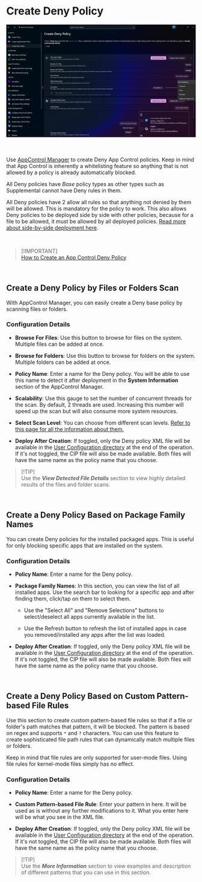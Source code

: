 # Create Deny Policy

<div align="center">

<img src="https://raw.githubusercontent.com/HotCakeX/.github/refs/heads/main/Pictures/PNG%20and%20JPG/AppControl%20Manager%20page%20screenshots/Create%20Deny%20policy.png" alt="AppControl Manager Application's Create Deny Policy Page">

</div>

<br>

<br>

Use [AppControl Manager](https://github.com/HotCakeX/Harden-Windows-Security/wiki/AppControl-Manager) to create Deny App Control policies. Keep in mind that App Control is inherently a whitelisting feature so anything that is not allowed by a policy is already automatically blocked.

All Deny policies have *Base* policy types as other types such as Supplemental cannot have Deny rules in them.

All Deny policies have 2 allow all rules so that anything not denied by them will be allowed. This is mandatory for the policy to work. This also allows Deny policies to be deployed side by side with other policies, because for a file to be allowed, it must be allowed by all deployed policies. [Read more about side-by-side deployment here](https://learn.microsoft.com/en-us/windows/security/application-security/application-control/app-control-for-business/design/deploy-multiple-appcontrol-policies).

<br>

> [!IMPORTANT]\
> [How to Create an App Control Deny Policy](https://github.com/HotCakeX/Harden-Windows-Security/wiki/How-to-Create-an-App-Control-Deny-Policy)

<br>

## Create a Deny Policy by Files or Folders Scan

With AppControl Manager, you can easily create a Deny base policy by scanning files or folders.

### Configuration Details

* **Browse For Files**: Use this button to browse for files on the system. Multiple files can be added at once.

* **Browse for Folders**: Use this button to browse for folders on the system. Multiple folders can be added at once.

* **Policy Name**: Enter a name for the Deny policy. You will be able to use this name to detect it after deployment in the **System Information** section of the AppControl Manager.

* **Scalability**: Use this gauge to set the number of concurrent threads for the scan. By default, 2 threads are used. Increasing this number will speed up the scan but will also consume more system resources.

* **Select Scan Level**: You can choose from different scan levels. [Refer to this page for all the information about them.](https://github.com/HotCakeX/Harden-Windows-Security/wiki/WDAC-Rule-Levels-Comparison-and-Guide)

* **Deploy After Creation**: If toggled, only the Deny policy XML file will be available in the [User Configuration directory](https://github.com/HotCakeX/Harden-Windows-Security/wiki/AppControl-Manager#where-is-the-user-configurations-directory) at the end of the operation. If it's not toggled, the CIP file will also be made available. Both files will have the same name as the policy name that you choose.

> [!TIP]\
> Use the ***View Detected File Details*** section to view highly detailed results of the files and folder scans.

<br>

## Create a Deny Policy Based on Package Family Names

You can create Deny policies for the installed packaged apps. This is useful for only blocking specific apps that are installed on the system.

### Configuration Details

* **Policy Name**: Enter a name for the Deny policy.

* **Package Family Names**: In this section, you can view the list of all installed apps. Use the search bar to looking for a specific app and after finding them, click/tap on them to select them.

   * Use the "Select All" and "Remove Selections" buttons to select/deselect all apps currently available in the list.

   * Use the Refresh button to refresh the list of installed apps in case you removed/installed any apps after the list was loaded.

* **Deploy After Creation**: If toggled, only the Deny policy XML file will be available in the [User Configuration directory](https://github.com/HotCakeX/Harden-Windows-Security/wiki/AppControl-Manager#where-is-the-user-configurations-directory) at the end of the operation. If it's not toggled, the CIP file will also be made available. Both files will have the same name as the policy name that you choose.

<br>

## Create a Deny Policy Based on Custom Pattern-based File Rules

Use this section to create custom pattern-based file rules so that if a file or folder's path matches that pattern, it will be blocked. The pattern is based on regex and supports `*` and `?` characters. You can use this feature to create sophisticated file path rules that can dynamically match multiple files or folders.

Keep in mind that file rules are only supported for user-mode files. Using file rules for kernel-mode files simply has no effect.

### Configuration Details

* **Policy Name**: Enter a name for the Deny policy.

* **Custom Pattern-based File Rule**: Enter your pattern in here. It will be used as is without any further modifications to it. What you enter here will be what you see in the XML file.

* **Deploy After Creation**: If toggled, only the Deny policy XML file will be available in the [User Configuration directory](https://github.com/HotCakeX/Harden-Windows-Security/wiki/AppControl-Manager#where-is-the-user-configurations-directory) at the end of the operation. If it's not toggled, the CIP file will also be made available. Both files will have the same name as the policy name that you choose.

> [!TIP]\
> Use the ***More Information*** section to view examples and description of different patterns that you can use in this section.

<br>
